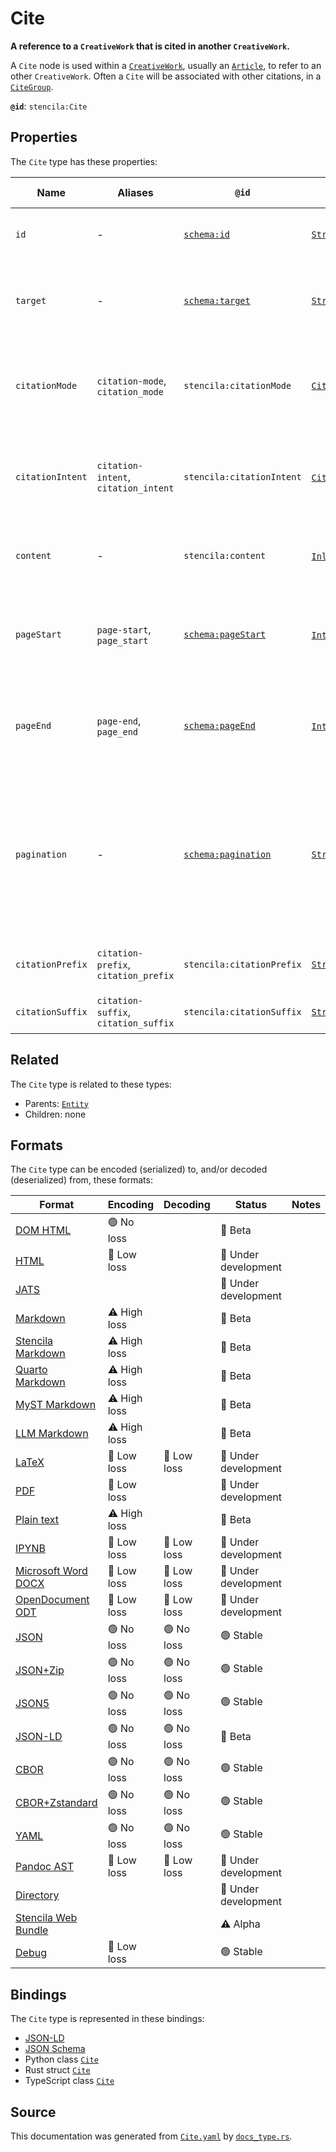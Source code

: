 # Cite

**A reference to a `CreativeWork` that is cited in another `CreativeWork`.**

A `Cite` node is used within a [`CreativeWork`](./CreativeWork), usually an
[`Article`](./Article), to refer to an other `CreativeWork`.
Often a `Cite` will be associated with other citations, in a [`CiteGroup`](./CiteGroup).


**`@id`**: `stencila:Cite`

## Properties

The `Cite` type has these properties:

| Name             | Aliases                              | `@id`                                                | Type                                                                                                                                                                                                 | Description                                                                                           | Inherited from                                                                                   |
| ---------------- | ------------------------------------ | ---------------------------------------------------- | ---------------------------------------------------------------------------------------------------------------------------------------------------------------------------------------------------- | ----------------------------------------------------------------------------------------------------- | ------------------------------------------------------------------------------------------------ |
| `id`             | -                                    | [`schema:id`](https://schema.org/id)                 | [`String`](https://github.com/stencila/stencila/blob/main/docs/reference/schema/data/string.md)                                                                                                      | The identifier for this item.                                                                         | [`Entity`](https://github.com/stencila/stencila/blob/main/docs/reference/schema/other/entity.md) |
| `target`         | -                                    | [`schema:target`](https://schema.org/target)         | [`String`](https://github.com/stencila/stencila/blob/main/docs/reference/schema/data/string.md)                                                                                                      | The target of the citation (URL or reference ID).                                                     | -                                                                                                |
| `citationMode`   | `citation-mode`, `citation_mode`     | `stencila:citationMode`                              | [`CitationMode`](https://github.com/stencila/stencila/blob/main/docs/reference/schema/prose/citation-mode.md)                                                                                        | Determines how the citation is shown within the surrounding text.                                     | -                                                                                                |
| `citationIntent` | `citation-intent`, `citation_intent` | `stencila:citationIntent`                            | [`CitationIntent`](https://github.com/stencila/stencila/blob/main/docs/reference/schema/prose/citation-intent.md)*                                                                                   | The type/s of the citation, both factually and rhetorically.                                          | -                                                                                                |
| `content`        | -                                    | `stencila:content`                                   | [`Inline`](https://github.com/stencila/stencila/blob/main/docs/reference/schema/prose/inline.md)*                                                                                                    | Optional structured content/text of this citation.                                                    | -                                                                                                |
| `pageStart`      | `page-start`, `page_start`           | [`schema:pageStart`](https://schema.org/pageStart)   | [`Integer`](https://github.com/stencila/stencila/blob/main/docs/reference/schema/data/integer.md) \| [`String`](https://github.com/stencila/stencila/blob/main/docs/reference/schema/data/string.md) | The page on which the work starts; for example "135" or "xiii".                                       | -                                                                                                |
| `pageEnd`        | `page-end`, `page_end`               | [`schema:pageEnd`](https://schema.org/pageEnd)       | [`Integer`](https://github.com/stencila/stencila/blob/main/docs/reference/schema/data/integer.md) \| [`String`](https://github.com/stencila/stencila/blob/main/docs/reference/schema/data/string.md) | The page on which the work ends; for example "138" or "xvi".                                          | -                                                                                                |
| `pagination`     | -                                    | [`schema:pagination`](https://schema.org/pagination) | [`String`](https://github.com/stencila/stencila/blob/main/docs/reference/schema/data/string.md)                                                                                                      | Any description of pages that is not separated into pageStart and pageEnd; for example, "1-6, 9, 55". | -                                                                                                |
| `citationPrefix` | `citation-prefix`, `citation_prefix` | `stencila:citationPrefix`                            | [`String`](https://github.com/stencila/stencila/blob/main/docs/reference/schema/data/string.md)                                                                                                      | Text to show before the citation.                                                                     | -                                                                                                |
| `citationSuffix` | `citation-suffix`, `citation_suffix` | `stencila:citationSuffix`                            | [`String`](https://github.com/stencila/stencila/blob/main/docs/reference/schema/data/string.md)                                                                                                      | Text to show after the citation.                                                                      | -                                                                                                |

## Related

The `Cite` type is related to these types:

- Parents: [`Entity`](https://github.com/stencila/stencila/blob/main/docs/reference/schema/other/entity.md)
- Children: none

## Formats

The `Cite` type can be encoded (serialized) to, and/or decoded (deserialized) from, these formats:

| Format                                                                                               | Encoding     | Decoding   | Status              | Notes |
| ---------------------------------------------------------------------------------------------------- | ------------ | ---------- | ------------------- | ----- |
| [DOM HTML](https://github.com/stencila/stencila/blob/main/docs/reference/formats/dom.html.md)        | 🟢 No loss    |            | 🔶 Beta              |       |
| [HTML](https://github.com/stencila/stencila/blob/main/docs/reference/formats/html.md)                | 🔷 Low loss   |            | 🚧 Under development |       |
| [JATS](https://github.com/stencila/stencila/blob/main/docs/reference/formats/jats.md)                |              |            | 🚧 Under development |       |
| [Markdown](https://github.com/stencila/stencila/blob/main/docs/reference/formats/md.md)              | ⚠️ High loss |            | 🔶 Beta              |       |
| [Stencila Markdown](https://github.com/stencila/stencila/blob/main/docs/reference/formats/smd.md)    | ⚠️ High loss |            | 🔶 Beta              |       |
| [Quarto Markdown](https://github.com/stencila/stencila/blob/main/docs/reference/formats/qmd.md)      | ⚠️ High loss |            | 🔶 Beta              |       |
| [MyST Markdown](https://github.com/stencila/stencila/blob/main/docs/reference/formats/myst.md)       | ⚠️ High loss |            | 🔶 Beta              |       |
| [LLM Markdown](https://github.com/stencila/stencila/blob/main/docs/reference/formats/llmd.md)        | ⚠️ High loss |            | 🔶 Beta              |       |
| [LaTeX](https://github.com/stencila/stencila/blob/main/docs/reference/formats/latex.md)              | 🔷 Low loss   | 🔷 Low loss | 🚧 Under development |       |
| [PDF](https://github.com/stencila/stencila/blob/main/docs/reference/formats/pdf.md)                  | 🔷 Low loss   |            | 🚧 Under development |       |
| [Plain text](https://github.com/stencila/stencila/blob/main/docs/reference/formats/text.md)          | ⚠️ High loss |            | 🔶 Beta              |       |
| [IPYNB](https://github.com/stencila/stencila/blob/main/docs/reference/formats/ipynb.md)              | 🔷 Low loss   | 🔷 Low loss | 🚧 Under development |       |
| [Microsoft Word DOCX](https://github.com/stencila/stencila/blob/main/docs/reference/formats/docx.md) | 🔷 Low loss   | 🔷 Low loss | 🚧 Under development |       |
| [OpenDocument ODT](https://github.com/stencila/stencila/blob/main/docs/reference/formats/odt.md)     | 🔷 Low loss   | 🔷 Low loss | 🚧 Under development |       |
| [JSON](https://github.com/stencila/stencila/blob/main/docs/reference/formats/json.md)                | 🟢 No loss    | 🟢 No loss  | 🟢 Stable            |       |
| [JSON+Zip](https://github.com/stencila/stencila/blob/main/docs/reference/formats/json.zip.md)        | 🟢 No loss    | 🟢 No loss  | 🟢 Stable            |       |
| [JSON5](https://github.com/stencila/stencila/blob/main/docs/reference/formats/json5.md)              | 🟢 No loss    | 🟢 No loss  | 🟢 Stable            |       |
| [JSON-LD](https://github.com/stencila/stencila/blob/main/docs/reference/formats/jsonld.md)           | 🟢 No loss    | 🟢 No loss  | 🔶 Beta              |       |
| [CBOR](https://github.com/stencila/stencila/blob/main/docs/reference/formats/cbor.md)                | 🟢 No loss    | 🟢 No loss  | 🟢 Stable            |       |
| [CBOR+Zstandard](https://github.com/stencila/stencila/blob/main/docs/reference/formats/cbor.zstd.md) | 🟢 No loss    | 🟢 No loss  | 🟢 Stable            |       |
| [YAML](https://github.com/stencila/stencila/blob/main/docs/reference/formats/yaml.md)                | 🟢 No loss    | 🟢 No loss  | 🟢 Stable            |       |
| [Pandoc AST](https://github.com/stencila/stencila/blob/main/docs/reference/formats/pandoc.md)        | 🔷 Low loss   | 🔷 Low loss | 🚧 Under development |       |
| [Directory](https://github.com/stencila/stencila/blob/main/docs/reference/formats/directory.md)      |              |            | 🚧 Under development |       |
| [Stencila Web Bundle](https://github.com/stencila/stencila/blob/main/docs/reference/formats/swb.md)  |              |            | ⚠️ Alpha            |       |
| [Debug](https://github.com/stencila/stencila/blob/main/docs/reference/formats/debug.md)              | 🔷 Low loss   |            | 🟢 Stable            |       |

## Bindings

The `Cite` type is represented in these bindings:

- [JSON-LD](https://stencila.org/Cite.jsonld)
- [JSON Schema](https://stencila.org/Cite.schema.json)
- Python class [`Cite`](https://github.com/stencila/stencila/blob/main/python/python/stencila/types/cite.py)
- Rust struct [`Cite`](https://github.com/stencila/stencila/blob/main/rust/schema/src/types/cite.rs)
- TypeScript class [`Cite`](https://github.com/stencila/stencila/blob/main/ts/src/types/Cite.ts)

## Source

This documentation was generated from [`Cite.yaml`](https://github.com/stencila/stencila/blob/main/schema/Cite.yaml) by [`docs_type.rs`](https://github.com/stencila/stencila/blob/main/rust/schema-gen/src/docs_type.rs).

